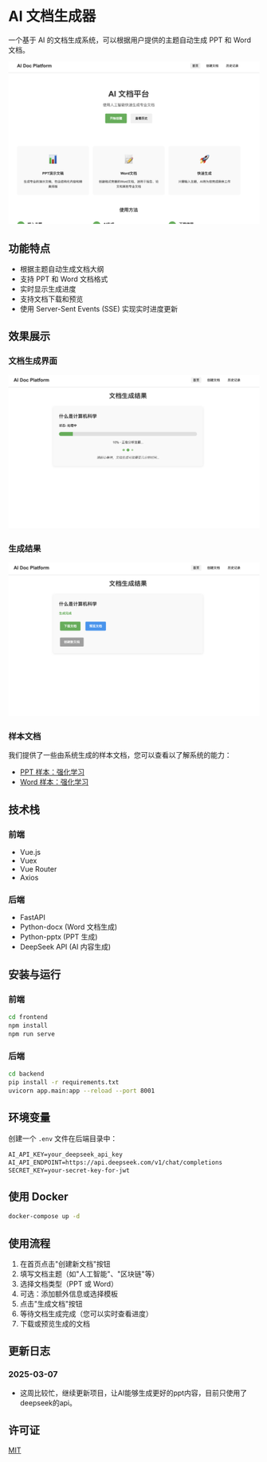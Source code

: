 # AI 文档生成器

一个基于 AI 的文档生成系统，可以根据用户提供的主题自动生成 PPT 和 Word 文档。

![项目首页](images/homepage.png)

## 功能特点

- 根据主题自动生成文档大纲
- 支持 PPT 和 Word 文档格式
- 实时显示生成进度
- 支持文档下载和预览
- 使用 Server-Sent Events (SSE) 实现实时进度更新

## 效果展示

### 文档生成界面

![文档生成界面](images/document_form.png)

### 生成结果

![生成结果](images/result.png)

### 样本文档

我们提供了一些由系统生成的样本文档，您可以查看以了解系统的能力：

- [PPT 样本：强化学习](images/强化学习_presentation.pptx)
- [Word 样本：强化学习](images/强化学习_document.docx)

## 技术栈

### 前端
- Vue.js
- Vuex
- Vue Router
- Axios

### 后端
- FastAPI
- Python-docx (Word 文档生成)
- Python-pptx (PPT 生成)
- DeepSeek API (AI 内容生成)

## 安装与运行

### 前端

```bash
cd frontend
npm install
npm run serve
```

### 后端

```bash
cd backend
pip install -r requirements.txt
uvicorn app.main:app --reload --port 8001
```

## 环境变量

创建一个 `.env` 文件在后端目录中：

```
AI_API_KEY=your_deepseek_api_key
AI_API_ENDPOINT=https://api.deepseek.com/v1/chat/completions
SECRET_KEY=your-secret-key-for-jwt
```

## 使用 Docker

```bash
docker-compose up -d
```

## 使用流程

1. 在首页点击"创建新文档"按钮
2. 填写文档主题（如"人工智能"、"区块链"等）
3. 选择文档类型（PPT 或 Word）
4. 可选：添加额外信息或选择模板
5. 点击"生成文档"按钮
6. 等待文档生成完成（您可以实时查看进度）
7. 下载或预览生成的文档


## 更新日志

### 2025-03-07
- 这周比较忙，继续更新项目，让AI能够生成更好的ppt内容，目前只使用了deepseek的api。

## 许可证
[MIT](LICENSE)